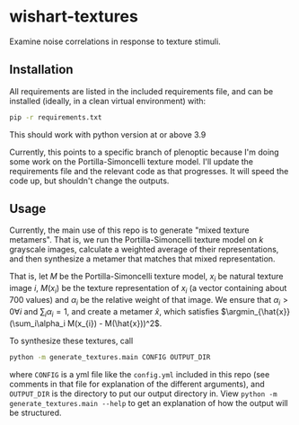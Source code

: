 # wishart-textures

Examine noise correlations in response to texture stimuli.

## Installation

All requirements are listed in the included requirements file, and can be
installed (ideally, in a clean virtual environment) with:

``` sh
pip -r requirements.txt
```

This should work with python version at or above 3.9

Currently, this points to a specific branch of plenoptic because I'm doing some
work on the Portilla-Simoncelli texture model. I'll update the requirements file
and the relevant code as that progresses. It will speed the code up, but
shouldn't change the outputs.

## Usage

Currently, the main use of this repo is to generate "mixed texture metamers".
That is, we run the Portilla-Simoncelli texture model on $k$ grayscale images,
calculate a weighted average of their representations, and then synthesize a
metamer that matches that mixed representation.

That is, let $M$ be the Portilla-Simoncelli texture model, $x_i$ be natural
texture image $i$, $M(x_i)$ be the texture representation of $x_i$ (a vector
containing about 700 values) and $\alpha_i$ be the relative weight of that
image. We ensure that $\alpha_i > 0 \forall i$ and $\sum_i \alpha_i = 1$, and
create a metamer $\hat{x}$, which satisfies $\argmin_{\hat{x}} (\sum_i\alpha_i
M(x_{i}) - M(\hat{x}))^2$.

To synthesize these textures, call

``` sh
python -m generate_textures.main CONFIG OUTPUT_DIR
```

where `CONFIG` is a yml file like the `config.yml` included in this repo (see
comments in that file for explanation of the different arguments), and
`OUTPUT_DIR` is the directory to put our output directory in. View `python -m
generate_textures.main --help` to get an explanation of how the output will be
structured. 
